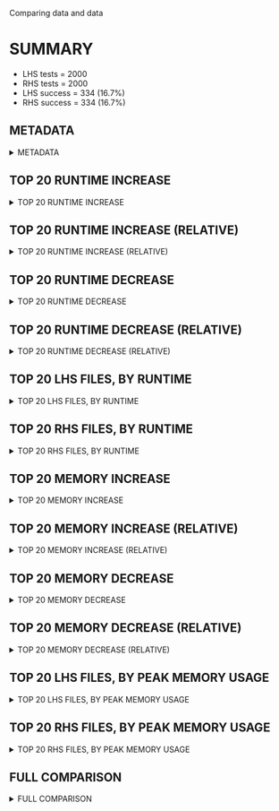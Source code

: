 Comparing data and data


# SUMMARY
- LHS tests = 2000
- RHS tests = 2000
- LHS success = 334  (16.7%)
- RHS success = 334  (16.7%)


## METADATA

<details><summary>METADATA</summary>

# LHS
<pre>
Ramon benchmark for Z3
-
Job description: 
Job tag: inc
Z3 repo: https://github.com/Z3Prover/z3
Z3 commit: 766b9df4e2514fc2cd72bccba134d3c35c1feb7f
Z3 branch: sls
Z3 options: "-T:20 -v:2 -st sls.euf_incremental=true tactic.default_tactic="(then simplify propagate-values solve-eqs simplify sls-smt)""
Z3 inputs: inputs/QF_UF_SAT
Z3 commit message: fixup handling of disequality propagation

Signed-off-by: Nikolaj Bjorner <nbjorner@microsoft.com>

</pre>
# RHS
<pre>
Ramon benchmark for Z3
-
Job description: 
Job tag: inc
Z3 repo: https://github.com/Z3Prover/z3
Z3 commit: 766b9df4e2514fc2cd72bccba134d3c35c1feb7f
Z3 branch: sls
Z3 options: "-T:20 -v:2 -st sls.euf_incremental=true tactic.default_tactic="(then simplify propagate-values solve-eqs simplify sls-smt)""
Z3 inputs: inputs/QF_UF_SAT
Z3 commit message: fixup handling of disequality propagation

Signed-off-by: Nikolaj Bjorner <nbjorner@microsoft.com>

</pre>
</details>


## TOP 20 RUNTIME INCREASE

<details><summary>TOP 20 RUNTIME INCREASE</summary>

|FILE                                                                                        |TIME_L     |TIME_R     |DIFF(s)    |DIFF(%)|
|-------------|-------------:|-------------:|--------------:|------------:|
|00001.smt2                                                                                  |   0.007s  |   0.007s  |   0.000s  | 0.0%|
|00002.smt2                                                                                  |   0.008s  |   0.008s  |   0.000s  | 0.0%|
|00003.smt2                                                                                  |   0.007s  |   0.007s  |   0.000s  | 0.0%|
|00011.smt2                                                                                  |   0.010s  |   0.010s  |   0.000s  | 0.0%|
|00019.smt2                                                                                  |   0.019s  |   0.019s  |   0.000s  | 0.0%|
|00020.smt2                                                                                  |   0.008s  |   0.008s  |   0.000s  | 0.0%|
|00060.smt2                                                                                  |   0.009s  |   0.009s  |   0.000s  | 0.0%|
|00081.smt2                                                                                  |   0.007s  |   0.007s  |   0.000s  | 0.0%|
|00085.smt2                                                                                  |   0.007s  |   0.007s  |   0.000s  | 0.0%|
|00102.smt2                                                                                  |   0.008s  |   0.008s  |   0.000s  | 0.0%|
|00104.smt2                                                                                  |   0.008s  |   0.008s  |   0.000s  | 0.0%|
|00105.smt2                                                                                  |   0.009s  |   0.009s  |   0.000s  | 0.0%|
|00152.smt2                                                                                  |   0.007s  |   0.007s  |   0.000s  | 0.0%|
|00194.smt2                                                                                  |   0.007s  |   0.007s  |   0.000s  | 0.0%|
|00235.smt2                                                                                  |   0.007s  |   0.007s  |   0.000s  | 0.0%|
|00243.smt2                                                                                  |   0.006s  |   0.006s  |   0.000s  | 0.0%|
|00247.smt2                                                                                  |   0.006s  |   0.006s  |   0.000s  | 0.0%|
|00249.smt2                                                                                  |   0.011s  |   0.011s  |   0.000s  | 0.0%|
|00251.smt2                                                                                  |   0.007s  |   0.007s  |   0.000s  | 0.0%|
|00294.smt2                                                                                  |   0.009s  |   0.009s  |   0.000s  | 0.0%|
</details>


## TOP 20 RUNTIME INCREASE (RELATIVE)

<details><summary>TOP 20 RUNTIME INCREASE (RELATIVE)</summary>

|FILE                                                                                        |TIME_L     |TIME_R     |DIFF(s)    |DIFF(%)|
|-------------|-------------:|-------------:|--------------:|------------:|
|00001.smt2                                                                                  |   0.007s  |   0.007s  |   0.000s  | 0.0%|
|00002.smt2                                                                                  |   0.008s  |   0.008s  |   0.000s  | 0.0%|
|00003.smt2                                                                                  |   0.007s  |   0.007s  |   0.000s  | 0.0%|
|00011.smt2                                                                                  |   0.010s  |   0.010s  |   0.000s  | 0.0%|
|00019.smt2                                                                                  |   0.019s  |   0.019s  |   0.000s  | 0.0%|
|00020.smt2                                                                                  |   0.008s  |   0.008s  |   0.000s  | 0.0%|
|00060.smt2                                                                                  |   0.009s  |   0.009s  |   0.000s  | 0.0%|
|00081.smt2                                                                                  |   0.007s  |   0.007s  |   0.000s  | 0.0%|
|00085.smt2                                                                                  |   0.007s  |   0.007s  |   0.000s  | 0.0%|
|00102.smt2                                                                                  |   0.008s  |   0.008s  |   0.000s  | 0.0%|
|00104.smt2                                                                                  |   0.008s  |   0.008s  |   0.000s  | 0.0%|
|00105.smt2                                                                                  |   0.009s  |   0.009s  |   0.000s  | 0.0%|
|00152.smt2                                                                                  |   0.007s  |   0.007s  |   0.000s  | 0.0%|
|00194.smt2                                                                                  |   0.007s  |   0.007s  |   0.000s  | 0.0%|
|00235.smt2                                                                                  |   0.007s  |   0.007s  |   0.000s  | 0.0%|
|00243.smt2                                                                                  |   0.006s  |   0.006s  |   0.000s  | 0.0%|
|00247.smt2                                                                                  |   0.006s  |   0.006s  |   0.000s  | 0.0%|
|00249.smt2                                                                                  |   0.011s  |   0.011s  |   0.000s  | 0.0%|
|00251.smt2                                                                                  |   0.007s  |   0.007s  |   0.000s  | 0.0%|
|00294.smt2                                                                                  |   0.009s  |   0.009s  |   0.000s  | 0.0%|
</details>


## TOP 20 RUNTIME DECREASE

<details><summary>TOP 20 RUNTIME DECREASE</summary>

|FILE                                                                                        |TIME_L     |TIME_R     |DIFF(s)    |DIFF(%)|
|-------------|-------------:|-------------:|--------------:|------------:|
|00001.smt2                                                                                  |   0.007s  |   0.007s  |   0.000s  | 0.0%|
|00002.smt2                                                                                  |   0.008s  |   0.008s  |   0.000s  | 0.0%|
|00003.smt2                                                                                  |   0.007s  |   0.007s  |   0.000s  | 0.0%|
|00011.smt2                                                                                  |   0.010s  |   0.010s  |   0.000s  | 0.0%|
|00019.smt2                                                                                  |   0.019s  |   0.019s  |   0.000s  | 0.0%|
|00020.smt2                                                                                  |   0.008s  |   0.008s  |   0.000s  | 0.0%|
|00060.smt2                                                                                  |   0.009s  |   0.009s  |   0.000s  | 0.0%|
|00081.smt2                                                                                  |   0.007s  |   0.007s  |   0.000s  | 0.0%|
|00085.smt2                                                                                  |   0.007s  |   0.007s  |   0.000s  | 0.0%|
|00102.smt2                                                                                  |   0.008s  |   0.008s  |   0.000s  | 0.0%|
|00104.smt2                                                                                  |   0.008s  |   0.008s  |   0.000s  | 0.0%|
|00105.smt2                                                                                  |   0.009s  |   0.009s  |   0.000s  | 0.0%|
|00152.smt2                                                                                  |   0.007s  |   0.007s  |   0.000s  | 0.0%|
|00194.smt2                                                                                  |   0.007s  |   0.007s  |   0.000s  | 0.0%|
|00235.smt2                                                                                  |   0.007s  |   0.007s  |   0.000s  | 0.0%|
|00243.smt2                                                                                  |   0.006s  |   0.006s  |   0.000s  | 0.0%|
|00247.smt2                                                                                  |   0.006s  |   0.006s  |   0.000s  | 0.0%|
|00249.smt2                                                                                  |   0.011s  |   0.011s  |   0.000s  | 0.0%|
|00251.smt2                                                                                  |   0.007s  |   0.007s  |   0.000s  | 0.0%|
|00294.smt2                                                                                  |   0.009s  |   0.009s  |   0.000s  | 0.0%|
</details>


## TOP 20 RUNTIME DECREASE (RELATIVE)

<details><summary>TOP 20 RUNTIME DECREASE (RELATIVE)</summary>

|FILE                                                                                        |TIME_L     |TIME_R     |DIFF(s)    |DIFF(%)|
|-------------|-------------:|-------------:|--------------:|------------:|
|00001.smt2                                                                                  |   0.007s  |   0.007s  |   0.000s  | 0.0%|
|00002.smt2                                                                                  |   0.008s  |   0.008s  |   0.000s  | 0.0%|
|00003.smt2                                                                                  |   0.007s  |   0.007s  |   0.000s  | 0.0%|
|00011.smt2                                                                                  |   0.010s  |   0.010s  |   0.000s  | 0.0%|
|00019.smt2                                                                                  |   0.019s  |   0.019s  |   0.000s  | 0.0%|
|00020.smt2                                                                                  |   0.008s  |   0.008s  |   0.000s  | 0.0%|
|00060.smt2                                                                                  |   0.009s  |   0.009s  |   0.000s  | 0.0%|
|00081.smt2                                                                                  |   0.007s  |   0.007s  |   0.000s  | 0.0%|
|00085.smt2                                                                                  |   0.007s  |   0.007s  |   0.000s  | 0.0%|
|00102.smt2                                                                                  |   0.008s  |   0.008s  |   0.000s  | 0.0%|
|00104.smt2                                                                                  |   0.008s  |   0.008s  |   0.000s  | 0.0%|
|00105.smt2                                                                                  |   0.009s  |   0.009s  |   0.000s  | 0.0%|
|00152.smt2                                                                                  |   0.007s  |   0.007s  |   0.000s  | 0.0%|
|00194.smt2                                                                                  |   0.007s  |   0.007s  |   0.000s  | 0.0%|
|00235.smt2                                                                                  |   0.007s  |   0.007s  |   0.000s  | 0.0%|
|00243.smt2                                                                                  |   0.006s  |   0.006s  |   0.000s  | 0.0%|
|00247.smt2                                                                                  |   0.006s  |   0.006s  |   0.000s  | 0.0%|
|00249.smt2                                                                                  |   0.011s  |   0.011s  |   0.000s  | 0.0%|
|00251.smt2                                                                                  |   0.007s  |   0.007s  |   0.000s  | 0.0%|
|00294.smt2                                                                                  |   0.009s  |   0.009s  |   0.000s  | 0.0%|
</details>


## TOP 20 LHS FILES, BY RUNTIME

<details><summary>TOP 20 LHS FILES, BY RUNTIME</summary>

|FILE                                                                                       |TIME     |MEM        |
|------------|----------:|---------:|
|SEQ020_size4.smt2                                                                          |   6.365s |21.768MiB|
|QF_UF_needham.4.prop4_ab_cti_max.smt2                                                      |   0.230s |25.144MiB|
|QF_UF_telephony.5.prop1_ab_cti_max.smt2                                                    |   0.203s |24.292MiB|
|QF_UF_lifts.2.prop1_ab_cti_max.smt2                                                        |   0.201s |24.96MiB|
|iso_brn_repgen_sk041.smt2                                                                  |   0.193s |21.02MiB|
|QF_UF_needham.4.prop2_ab_cti_max.smt2                                                      |   0.179s |25.264MiB|
|iso_brn_repgen_sk023.smt2                                                                  |   0.177s |21.048MiB|
|QF_UF_lifts.1.prop1_ab_cti_max.smt2                                                        |   0.175s |24.972MiB|
|QF_UF_telephony.8.prop1_ab_cti_max.smt2                                                    |   0.175s |24.34MiB|
|QF_UF_telephony.7.prop1_ab_cti_max.smt2                                                    |   0.170s |23.916MiB|
|QF_UF_telephony.6.prop1_ab_cti_max.smt2                                                    |   0.166s |23.988MiB|
|QF_UF_telephony.4.prop1_ab_cti_max.smt2                                                    |   0.152s |23.52MiB|
|QF_UF_extinction.4.prop1_ab_cti_max.smt2                                                   |   0.148s |24.024MiB|
|QF_UF_synapse.1.prop1_ab_cti_max.smt2                                                      |   0.147s |24.356MiB|
|QF_UF_lamport_nonatomic.1.prop1_ab_cti_max.smt2                                            |   0.146s |23.908MiB|
|iso_brn_repgen_sk027.smt2                                                                  |   0.145s |21.02MiB|
|QF_UF_needham.3.prop3_ab_cti_max.smt2                                                      |   0.140s |23.716MiB|
|iso_brn_repgen012.smt2                                                                     |   0.140s |21.62MiB|
|QF_UF_lamport_nonatomic.2.prop1_ab_cti_max.smt2                                            |   0.140s |23.976MiB|
|QF_UF_lamport_nonatomic.3.prop1_ab_cti_max.smt2                                            |   0.139s |23.908MiB|
</details>


## TOP 20 RHS FILES, BY RUNTIME

<details><summary>TOP 20 RHS FILES, BY RUNTIME</summary>

|FILE                                                                                       |TIME     |MEM        |
|------------|----------:|---------:|
|SEQ020_size4.smt2                                                                          |   6.365s |21.768MiB|
|QF_UF_needham.4.prop4_ab_cti_max.smt2                                                      |   0.230s |25.144MiB|
|QF_UF_telephony.5.prop1_ab_cti_max.smt2                                                    |   0.203s |24.292MiB|
|QF_UF_lifts.2.prop1_ab_cti_max.smt2                                                        |   0.201s |24.96MiB|
|iso_brn_repgen_sk041.smt2                                                                  |   0.193s |21.02MiB|
|QF_UF_needham.4.prop2_ab_cti_max.smt2                                                      |   0.179s |25.264MiB|
|iso_brn_repgen_sk023.smt2                                                                  |   0.177s |21.048MiB|
|QF_UF_lifts.1.prop1_ab_cti_max.smt2                                                        |   0.175s |24.972MiB|
|QF_UF_telephony.8.prop1_ab_cti_max.smt2                                                    |   0.175s |24.34MiB|
|QF_UF_telephony.7.prop1_ab_cti_max.smt2                                                    |   0.170s |23.916MiB|
|QF_UF_telephony.6.prop1_ab_cti_max.smt2                                                    |   0.166s |23.988MiB|
|QF_UF_telephony.4.prop1_ab_cti_max.smt2                                                    |   0.152s |23.52MiB|
|QF_UF_extinction.4.prop1_ab_cti_max.smt2                                                   |   0.148s |24.024MiB|
|QF_UF_synapse.1.prop1_ab_cti_max.smt2                                                      |   0.147s |24.356MiB|
|QF_UF_lamport_nonatomic.1.prop1_ab_cti_max.smt2                                            |   0.146s |23.908MiB|
|iso_brn_repgen_sk027.smt2                                                                  |   0.145s |21.02MiB|
|QF_UF_needham.3.prop3_ab_cti_max.smt2                                                      |   0.140s |23.716MiB|
|iso_brn_repgen012.smt2                                                                     |   0.140s |21.62MiB|
|QF_UF_lamport_nonatomic.2.prop1_ab_cti_max.smt2                                            |   0.140s |23.976MiB|
|QF_UF_lamport_nonatomic.3.prop1_ab_cti_max.smt2                                            |   0.139s |23.908MiB|
</details>


## TOP 20 MEMORY INCREASE

<details><summary>TOP 20 MEMORY INCREASE</summary>

|FILE                                                                                        |MEM_L         |MEM_R         |DIFF            |DIFF(%)|
|-------------|-------------:|-------------:|--------------:|------------:|
|00001.smt2                                                                                  |18.512MiB|18.512MiB|0B| 0.0%|
|00002.smt2                                                                                  |18.512MiB|18.512MiB|0B| 0.0%|
|00003.smt2                                                                                  |18.284MiB|18.284MiB|0B| 0.0%|
|00011.smt2                                                                                  |18.776MiB|18.776MiB|0B| 0.0%|
|00019.smt2                                                                                  |19.836MiB|19.836MiB|0B| 0.0%|
|00020.smt2                                                                                  |18.512MiB|18.512MiB|0B| 0.0%|
|00060.smt2                                                                                  |18.892MiB|18.892MiB|0B| 0.0%|
|00081.smt2                                                                                  |18.504MiB|18.504MiB|0B| 0.0%|
|00085.smt2                                                                                  |18.28MiB|18.28MiB|0B| 0.0%|
|00102.smt2                                                                                  |18.54MiB|18.54MiB|0B| 0.0%|
|00104.smt2                                                                                  |18.504MiB|18.504MiB|0B| 0.0%|
|00105.smt2                                                                                  |18.8MiB|18.8MiB|0B| 0.0%|
|00152.smt2                                                                                  |18.256MiB|18.256MiB|0B| 0.0%|
|00194.smt2                                                                                  |18.508MiB|18.508MiB|0B| 0.0%|
|00235.smt2                                                                                  |18.476MiB|18.476MiB|0B| 0.0%|
|00243.smt2                                                                                  |18.512MiB|18.512MiB|0B| 0.0%|
|00247.smt2                                                                                  |18.532MiB|18.532MiB|0B| 0.0%|
|00249.smt2                                                                                  |18.608MiB|18.608MiB|0B| 0.0%|
|00251.smt2                                                                                  |18.564MiB|18.564MiB|0B| 0.0%|
|00294.smt2                                                                                  |18.508MiB|18.508MiB|0B| 0.0%|
</details>


## TOP 20 MEMORY INCREASE (RELATIVE)

<details><summary>TOP 20 MEMORY INCREASE (RELATIVE)</summary>

|FILE                                                                                        |MEM_L         |MEM_R         |DIFF            |DIFF(%)|
|-------------|-------------:|-------------:|--------------:|------------:|
|00001.smt2                                                                                  |18.512MiB|18.512MiB|0B| 0.0%|
|00002.smt2                                                                                  |18.512MiB|18.512MiB|0B| 0.0%|
|00003.smt2                                                                                  |18.284MiB|18.284MiB|0B| 0.0%|
|00011.smt2                                                                                  |18.776MiB|18.776MiB|0B| 0.0%|
|00019.smt2                                                                                  |19.836MiB|19.836MiB|0B| 0.0%|
|00020.smt2                                                                                  |18.512MiB|18.512MiB|0B| 0.0%|
|00060.smt2                                                                                  |18.892MiB|18.892MiB|0B| 0.0%|
|00081.smt2                                                                                  |18.504MiB|18.504MiB|0B| 0.0%|
|00085.smt2                                                                                  |18.28MiB|18.28MiB|0B| 0.0%|
|00102.smt2                                                                                  |18.54MiB|18.54MiB|0B| 0.0%|
|00104.smt2                                                                                  |18.504MiB|18.504MiB|0B| 0.0%|
|00105.smt2                                                                                  |18.8MiB|18.8MiB|0B| 0.0%|
|00152.smt2                                                                                  |18.256MiB|18.256MiB|0B| 0.0%|
|00194.smt2                                                                                  |18.508MiB|18.508MiB|0B| 0.0%|
|00235.smt2                                                                                  |18.476MiB|18.476MiB|0B| 0.0%|
|00243.smt2                                                                                  |18.512MiB|18.512MiB|0B| 0.0%|
|00247.smt2                                                                                  |18.532MiB|18.532MiB|0B| 0.0%|
|00249.smt2                                                                                  |18.608MiB|18.608MiB|0B| 0.0%|
|00251.smt2                                                                                  |18.564MiB|18.564MiB|0B| 0.0%|
|00294.smt2                                                                                  |18.508MiB|18.508MiB|0B| 0.0%|
</details>


## TOP 20 MEMORY DECREASE

<details><summary>TOP 20 MEMORY DECREASE</summary>

|FILE                                                                                        |MEM_L         |MEM_R         |DIFF            |DIFF(%)|
|-------------|-------------:|-------------:|--------------:|------------:|
|00001.smt2                                                                                  |18.512MiB|18.512MiB|0B| 0.0%|
|00002.smt2                                                                                  |18.512MiB|18.512MiB|0B| 0.0%|
|00003.smt2                                                                                  |18.284MiB|18.284MiB|0B| 0.0%|
|00011.smt2                                                                                  |18.776MiB|18.776MiB|0B| 0.0%|
|00019.smt2                                                                                  |19.836MiB|19.836MiB|0B| 0.0%|
|00020.smt2                                                                                  |18.512MiB|18.512MiB|0B| 0.0%|
|00060.smt2                                                                                  |18.892MiB|18.892MiB|0B| 0.0%|
|00081.smt2                                                                                  |18.504MiB|18.504MiB|0B| 0.0%|
|00085.smt2                                                                                  |18.28MiB|18.28MiB|0B| 0.0%|
|00102.smt2                                                                                  |18.54MiB|18.54MiB|0B| 0.0%|
|00104.smt2                                                                                  |18.504MiB|18.504MiB|0B| 0.0%|
|00105.smt2                                                                                  |18.8MiB|18.8MiB|0B| 0.0%|
|00152.smt2                                                                                  |18.256MiB|18.256MiB|0B| 0.0%|
|00194.smt2                                                                                  |18.508MiB|18.508MiB|0B| 0.0%|
|00235.smt2                                                                                  |18.476MiB|18.476MiB|0B| 0.0%|
|00243.smt2                                                                                  |18.512MiB|18.512MiB|0B| 0.0%|
|00247.smt2                                                                                  |18.532MiB|18.532MiB|0B| 0.0%|
|00249.smt2                                                                                  |18.608MiB|18.608MiB|0B| 0.0%|
|00251.smt2                                                                                  |18.564MiB|18.564MiB|0B| 0.0%|
|00294.smt2                                                                                  |18.508MiB|18.508MiB|0B| 0.0%|
</details>


## TOP 20 MEMORY DECREASE (RELATIVE)

<details><summary>TOP 20 MEMORY DECREASE (RELATIVE)</summary>

|FILE                                                                                        |MEM_L         |MEM_R         |DIFF            |DIFF(%)|
|-------------|-------------:|-------------:|--------------:|------------:|
|00001.smt2                                                                                  |18.512MiB|18.512MiB|0B| 0.0%|
|00002.smt2                                                                                  |18.512MiB|18.512MiB|0B| 0.0%|
|00003.smt2                                                                                  |18.284MiB|18.284MiB|0B| 0.0%|
|00011.smt2                                                                                  |18.776MiB|18.776MiB|0B| 0.0%|
|00019.smt2                                                                                  |19.836MiB|19.836MiB|0B| 0.0%|
|00020.smt2                                                                                  |18.512MiB|18.512MiB|0B| 0.0%|
|00060.smt2                                                                                  |18.892MiB|18.892MiB|0B| 0.0%|
|00081.smt2                                                                                  |18.504MiB|18.504MiB|0B| 0.0%|
|00085.smt2                                                                                  |18.28MiB|18.28MiB|0B| 0.0%|
|00102.smt2                                                                                  |18.54MiB|18.54MiB|0B| 0.0%|
|00104.smt2                                                                                  |18.504MiB|18.504MiB|0B| 0.0%|
|00105.smt2                                                                                  |18.8MiB|18.8MiB|0B| 0.0%|
|00152.smt2                                                                                  |18.256MiB|18.256MiB|0B| 0.0%|
|00194.smt2                                                                                  |18.508MiB|18.508MiB|0B| 0.0%|
|00235.smt2                                                                                  |18.476MiB|18.476MiB|0B| 0.0%|
|00243.smt2                                                                                  |18.512MiB|18.512MiB|0B| 0.0%|
|00247.smt2                                                                                  |18.532MiB|18.532MiB|0B| 0.0%|
|00249.smt2                                                                                  |18.608MiB|18.608MiB|0B| 0.0%|
|00251.smt2                                                                                  |18.564MiB|18.564MiB|0B| 0.0%|
|00294.smt2                                                                                  |18.508MiB|18.508MiB|0B| 0.0%|
</details>


## TOP 20 LHS FILES, BY PEAK MEMORY USAGE

<details><summary>TOP 20 LHS FILES, BY PEAK MEMORY USAGE</summary>

|FILE                                                                                       |TIME     |MEM        |
|------------|----------:|---------:|
|QF_UF_needham.4.prop2_ab_cti_max.smt2                                                      |   0.179s |25.264MiB|
|QF_UF_needham.4.prop3_ab_cti_max.smt2                                                      |   0.099s |25.224MiB|
|QF_UF_needham.4.prop4_ab_cti_max.smt2                                                      |   0.230s |25.144MiB|
|QF_UF_synapse.2.prop1_ab_cti_max.smt2                                                      |   0.109s |25.064MiB|
|QF_UF_lifts.1.prop1_ab_cti_max.smt2                                                        |   0.175s |24.972MiB|
|QF_UF_lifts.2.prop1_ab_cti_max.smt2                                                        |   0.201s |24.96MiB|
|QF_UF_synapse.1.prop1_ab_cti_max.smt2                                                      |   0.147s |24.356MiB|
|QF_UF_telephony.8.prop1_ab_cti_max.smt2                                                    |   0.175s |24.34MiB|
|QF_UF_telephony.5.prop1_ab_cti_max.smt2                                                    |   0.203s |24.292MiB|
|QF_UF_leader_election.2.prop1_ab_cti_max.smt2                                              |   0.061s |24.056MiB|
|QF_UF_leader_election.1.prop1_ab_cti_max.smt2                                              |   0.129s |24.052MiB|
|QF_UF_extinction.4.prop1_ab_cti_max.smt2                                                   |   0.148s |24.024MiB|
|QF_UF_telephony.6.prop1_ab_cti_max.smt2                                                    |   0.166s |23.988MiB|
|QF_UF_lamport_nonatomic.2.prop1_ab_cti_max.smt2                                            |   0.140s |23.976MiB|
|QF_UF_telephony.7.prop1_ab_cti_max.smt2                                                    |   0.170s |23.916MiB|
|QF_UF_lamport_nonatomic.1.prop1_ab_cti_max.smt2                                            |   0.146s |23.908MiB|
|QF_UF_lamport_nonatomic.3.prop1_ab_cti_max.smt2                                            |   0.139s |23.908MiB|
|QF_UF_rether.3.prop1_ab_cti_max.smt2                                                       |   0.125s |23.812MiB|
|QF_UF_extinction.3.prop1_ab_cti_max.smt2                                                   |   0.121s |23.744MiB|
|QF_UF_needham.3.prop3_ab_cti_max.smt2                                                      |   0.140s |23.716MiB|
</details>


## TOP 20 RHS FILES, BY PEAK MEMORY USAGE

<details><summary>TOP 20 RHS FILES, BY PEAK MEMORY USAGE</summary>

|FILE                                                                                       |TIME     |MEM        |
|------------|----------:|---------:|
|QF_UF_needham.4.prop2_ab_cti_max.smt2                                                      |   0.179s |25.264MiB|
|QF_UF_needham.4.prop3_ab_cti_max.smt2                                                      |   0.099s |25.224MiB|
|QF_UF_needham.4.prop4_ab_cti_max.smt2                                                      |   0.230s |25.144MiB|
|QF_UF_synapse.2.prop1_ab_cti_max.smt2                                                      |   0.109s |25.064MiB|
|QF_UF_lifts.1.prop1_ab_cti_max.smt2                                                        |   0.175s |24.972MiB|
|QF_UF_lifts.2.prop1_ab_cti_max.smt2                                                        |   0.201s |24.96MiB|
|QF_UF_synapse.1.prop1_ab_cti_max.smt2                                                      |   0.147s |24.356MiB|
|QF_UF_telephony.8.prop1_ab_cti_max.smt2                                                    |   0.175s |24.34MiB|
|QF_UF_telephony.5.prop1_ab_cti_max.smt2                                                    |   0.203s |24.292MiB|
|QF_UF_leader_election.2.prop1_ab_cti_max.smt2                                              |   0.061s |24.056MiB|
|QF_UF_leader_election.1.prop1_ab_cti_max.smt2                                              |   0.129s |24.052MiB|
|QF_UF_extinction.4.prop1_ab_cti_max.smt2                                                   |   0.148s |24.024MiB|
|QF_UF_telephony.6.prop1_ab_cti_max.smt2                                                    |   0.166s |23.988MiB|
|QF_UF_lamport_nonatomic.2.prop1_ab_cti_max.smt2                                            |   0.140s |23.976MiB|
|QF_UF_telephony.7.prop1_ab_cti_max.smt2                                                    |   0.170s |23.916MiB|
|QF_UF_lamport_nonatomic.1.prop1_ab_cti_max.smt2                                            |   0.146s |23.908MiB|
|QF_UF_lamport_nonatomic.3.prop1_ab_cti_max.smt2                                            |   0.139s |23.908MiB|
|QF_UF_rether.3.prop1_ab_cti_max.smt2                                                       |   0.125s |23.812MiB|
|QF_UF_extinction.3.prop1_ab_cti_max.smt2                                                   |   0.121s |23.744MiB|
|QF_UF_needham.3.prop3_ab_cti_max.smt2                                                      |   0.140s |23.716MiB|
</details>


## FULL COMPARISON

<details><summary>FULL COMPARISON</summary>

|FILE                                                                                        |TIME_L     |TIME_R     |DIFF(s)    |DIFF(%)|
|-------------|-------------:|-------------:|--------------:|------------:|
|00001.smt2                                                                                  |   0.007s  |   0.007s  |   0.000s  | 0.0%|
|00002.smt2                                                                                  |   0.008s  |   0.008s  |   0.000s  | 0.0%|
|00003.smt2                                                                                  |   0.007s  |   0.007s  |   0.000s  | 0.0%|
|00011.smt2                                                                                  |   0.010s  |   0.010s  |   0.000s  | 0.0%|
|00019.smt2                                                                                  |   0.019s  |   0.019s  |   0.000s  | 0.0%|
|00020.smt2                                                                                  |   0.008s  |   0.008s  |   0.000s  | 0.0%|
|00060.smt2                                                                                  |   0.009s  |   0.009s  |   0.000s  | 0.0%|
|00081.smt2                                                                                  |   0.007s  |   0.007s  |   0.000s  | 0.0%|
|00085.smt2                                                                                  |   0.007s  |   0.007s  |   0.000s  | 0.0%|
|00102.smt2                                                                                  |   0.008s  |   0.008s  |   0.000s  | 0.0%|
|00104.smt2                                                                                  |   0.008s  |   0.008s  |   0.000s  | 0.0%|
|00105.smt2                                                                                  |   0.009s  |   0.009s  |   0.000s  | 0.0%|
|00152.smt2                                                                                  |   0.007s  |   0.007s  |   0.000s  | 0.0%|
|00194.smt2                                                                                  |   0.007s  |   0.007s  |   0.000s  | 0.0%|
|00235.smt2                                                                                  |   0.007s  |   0.007s  |   0.000s  | 0.0%|
|00243.smt2                                                                                  |   0.006s  |   0.006s  |   0.000s  | 0.0%|
|00247.smt2                                                                                  |   0.006s  |   0.006s  |   0.000s  | 0.0%|
|00249.smt2                                                                                  |   0.011s  |   0.011s  |   0.000s  | 0.0%|
|00251.smt2                                                                                  |   0.007s  |   0.007s  |   0.000s  | 0.0%|
|00294.smt2                                                                                  |   0.009s  |   0.009s  |   0.000s  | 0.0%|
|00314.smt2                                                                                  |   0.013s  |   0.013s  |   0.000s  | 0.0%|
|00324.smt2                                                                                  |   0.009s  |   0.009s  |   0.000s  | 0.0%|
|00379.smt2                                                                                  |   0.014s  |   0.014s  |   0.000s  | 0.0%|
|00402.smt2                                                                                  |   0.009s  |   0.009s  |   0.000s  | 0.0%|
|00415.smt2                                                                                  |   0.010s  |   0.010s  |   0.000s  | 0.0%|
|00428.smt2                                                                                  |   0.012s  |   0.012s  |   0.000s  | 0.0%|
|00793.smt2                                                                                  |   0.035s  |   0.035s  |   0.000s  | 0.0%|
|01052.smt2                                                                                  |   0.009s  |   0.009s  |   0.000s  | 0.0%|
|QF_UF_AR_ab_cti_max.smt2                                                                    |   0.007s  |   0.007s  |   0.000s  | 0.0%|
|QF_UF_AR_ab_fp_max.smt2                                                                     |   0.007s  |   0.007s  |   0.000s  | 0.0%|
|QF_UF_Huffman_enc_ab_reg_max.smt2                                                           |   0.008s  |   0.008s  |   0.000s  | 0.0%|
|QF_UF_adding.1.prop1_ab_cti_max.smt2                                                        |   0.011s  |   0.011s  |   0.000s  | 0.0%|
|QF_UF_adding.1.prop1_ab_reg_max.smt2                                                        |   0.009s  |   0.009s  |   0.000s  | 0.0%|
|QF_UF_adding.2.prop1_ab_cti_max.smt2                                                        |   0.010s  |   0.010s  |   0.000s  | 0.0%|
|QF_UF_adding.2.prop1_ab_reg_max.smt2                                                        |   0.010s  |   0.010s  |   0.000s  | 0.0%|
|QF_UF_adding.3.prop1_ab_reg_max.smt2                                                        |   0.010s  |   0.010s  |   0.000s  | 0.0%|
|QF_UF_adding.4.prop1_ab_reg_max.smt2                                                        |   0.010s  |   0.010s  |   0.000s  | 0.0%|
|QF_UF_adding.5.prop1_ab_cti_max.smt2                                                        |   0.012s  |   0.012s  |   0.000s  | 0.0%|
|QF_UF_adding.5.prop1_ab_reg_max.smt2                                                        |   0.011s  |   0.011s  |   0.000s  | 0.0%|
|QF_UF_adding.6.prop1_ab_cti_max.smt2                                                        |   0.009s  |   0.009s  |   0.000s  | 0.0%|
|QF_UF_adding.6.prop1_ab_reg_max.smt2                                                        |   0.011s  |   0.011s  |   0.000s  | 0.0%|
|QF_UF_anderson.1.prop1_ab_reg_max.smt2                                                      |   0.008s  |   0.008s  |   0.000s  | 0.0%|
|QF_UF_anderson.2.prop1_ab_cti_max.smt2                                                      |   0.020s  |   0.020s  |   0.000s  | 0.0%|
|QF_UF_anderson.2.prop1_ab_reg_max.smt2                                                      |   0.007s  |   0.007s  |   0.000s  | 0.0%|
|QF_UF_anderson.3.prop1_ab_cti_max.smt2                                                      |   0.021s  |   0.021s  |   0.000s  | 0.0%|
|QF_UF_anderson.3.prop1_ab_reg_max.smt2                                                      |   0.008s  |   0.008s  |   0.000s  | 0.0%|
|QF_UF_anderson.5.prop1_ab_reg_max.smt2                                                      |   0.009s  |   0.009s  |   0.000s  | 0.0%|
|QF_UF_anderson.6.prop1_ab_cti_max.smt2                                                      |   0.040s  |   0.040s  |   0.000s  | 0.0%|
|QF_UF_anderson.6.prop1_ab_reg_max.smt2                                                      |   0.007s  |   0.007s  |   0.000s  | 0.0%|
|QF_UF_anderson.7.prop1_ab_cti_max.smt2                                                      |   0.039s  |   0.039s  |   0.000s  | 0.0%|
|QF_UF_anderson.7.prop1_ab_reg_max.smt2                                                      |   0.008s  |   0.008s  |   0.000s  | 0.0%|
|QF_UF_at.1.prop1_ab_cti_max.smt2                                                            |   0.043s  |   0.043s  |   0.000s  | 0.0%|
|QF_UF_at.1.prop1_ab_reg_max.smt2                                                            |   0.009s  |   0.009s  |   0.000s  | 0.0%|
|QF_UF_at.2.prop1_ab_reg_max.smt2                                                            |   0.008s  |   0.008s  |   0.000s  | 0.0%|
|QF_UF_at.3.prop1_ab_reg_max.smt2                                                            |   0.009s  |   0.009s  |   0.000s  | 0.0%|
|QF_UF_at.4.prop1_ab_reg_max.smt2                                                            |   0.008s  |   0.008s  |   0.000s  | 0.0%|
|QF_UF_at.6.prop1_ab_reg_max.smt2                                                            |   0.007s  |   0.007s  |   0.000s  | 0.0%|
|QF_UF_at.7.prop1_ab_reg_max.smt2                                                            |   0.008s  |   0.008s  |   0.000s  | 0.0%|
|QF_UF_bakery.2.prop1_ab_reg_max.smt2                                                        |   0.010s  |   0.010s  |   0.000s  | 0.0%|
|QF_UF_bakery.3.prop1_ab_reg_max.smt2                                                        |   0.007s  |   0.007s  |   0.000s  | 0.0%|
|QF_UF_bakery.4.prop1_ab_cti_max.smt2                                                        |   0.023s  |   0.023s  |   0.000s  | 0.0%|
|QF_UF_bakery.6.prop1_ab_cti_max.smt2                                                        |   0.032s  |   0.032s  |   0.000s  | 0.0%|
|QF_UF_bakery.6.prop1_ab_reg_max.smt2                                                        |   0.008s  |   0.008s  |   0.000s  | 0.0%|
|QF_UF_bakery.7.prop1_ab_reg_max.smt2                                                        |   0.007s  |   0.007s  |   0.000s  | 0.0%|
|QF_UF_bakery.8.prop1_ab_reg_max.smt2                                                        |   0.008s  |   0.008s  |   0.000s  | 0.0%|
|QF_UF_bit-vector_ab_br_max.smt2                                                             |   0.008s  |   0.008s  |   0.000s  | 0.0%|
|QF_UF_bit-vector_ab_cti_max.smt2                                                            |   0.009s  |   0.009s  |   0.000s  | 0.0%|
|QF_UF_blocks.2.prop1_ab_cti_max.smt2                                                        |   0.022s  |   0.022s  |   0.000s  | 0.0%|
|QF_UF_blocks.4.prop1_ab_cti_max.smt2                                                        |   0.027s  |   0.027s  |   0.000s  | 0.0%|
|QF_UF_bridge.2.prop1_ab_cti_max.smt2                                                        |   0.046s  |   0.046s  |   0.000s  | 0.0%|
|QF_UF_bridge.3.prop1_ab_cti_max.smt2                                                        |   0.070s  |   0.070s  |   0.000s  | 0.0%|
|QF_UF_brp.1.prop1_ab_cti_max.smt2                                                           |   0.030s  |   0.030s  |   0.000s  | 0.0%|
|QF_UF_brp.2.prop1_ab_cti_max.smt2                                                           |   0.030s  |   0.030s  |   0.000s  | 0.0%|
|QF_UF_brp.4.prop1_ab_cti_max.smt2                                                           |   0.039s  |   0.039s  |   0.000s  | 0.0%|
|QF_UF_brp.5.prop1_ab_cti_max.smt2                                                           |   0.042s  |   0.042s  |   0.000s  | 0.0%|
|QF_UF_brp2.1.prop1_ab_cti_max.smt2                                                          |   0.032s  |   0.032s  |   0.000s  | 0.0%|
|QF_UF_brp2.1.prop2_ab_cti_max.smt2                                                          |   0.031s  |   0.031s  |   0.000s  | 0.0%|
|QF_UF_brp2.1.prop3_ab_cti_max.smt2                                                          |   0.035s  |   0.035s  |   0.000s  | 0.0%|
|QF_UF_brp2.2.prop1_ab_cti_max.smt2                                                          |   0.032s  |   0.032s  |   0.000s  | 0.0%|
|QF_UF_brp2.2.prop2_ab_cti_max.smt2                                                          |   0.035s  |   0.035s  |   0.000s  | 0.0%|
|QF_UF_brp2.2.prop3_ab_cti_max.smt2                                                          |   0.033s  |   0.033s  |   0.000s  | 0.0%|
|QF_UF_brp2.3.prop1_ab_cti_max.smt2                                                          |   0.032s  |   0.032s  |   0.000s  | 0.0%|
|QF_UF_brp2.3.prop2_ab_cti_max.smt2                                                          |   0.030s  |   0.030s  |   0.000s  | 0.0%|
|QF_UF_brp2.4.prop3_ab_cti_max.smt2                                                          |   0.033s  |   0.033s  |   0.000s  | 0.0%|
|QF_UF_brp2.5.prop1_ab_cti_max.smt2                                                          |   0.032s  |   0.032s  |   0.000s  | 0.0%|
|QF_UF_brp2.5.prop2_ab_cti_max.smt2                                                          |   0.031s  |   0.031s  |   0.000s  | 0.0%|
|QF_UF_brp2.5.prop3_ab_cti_max.smt2                                                          |   0.034s  |   0.034s  |   0.000s  | 0.0%|
|QF_UF_brp2.6.prop1_ab_cti_max.smt2                                                          |   0.028s  |   0.028s  |   0.000s  | 0.0%|
|QF_UF_brp2.6.prop2_ab_cti_max.smt2                                                          |   0.038s  |   0.038s  |   0.000s  | 0.0%|
|QF_UF_brp2.6.prop3_ab_cti_max.smt2                                                          |   0.033s  |   0.033s  |   0.000s  | 0.0%|
|QF_UF_bug-1_ab_reg_max.smt2                                                                 |   0.014s  |   0.014s  |   0.000s  | 0.0%|
|QF_UF_cambridge.1.prop1_ab_cti_max.smt2                                                     |   0.048s  |   0.048s  |   0.000s  | 0.0%|
|QF_UF_cambridge.2.prop1_ab_cti_max.smt2                                                     |   0.035s  |   0.035s  |   0.000s  | 0.0%|
|QF_UF_cambridge.2.prop2_ab_cti_max.smt2                                                     |   0.046s  |   0.046s  |   0.000s  | 0.0%|
|QF_UF_cambridge.3.prop1_ab_cti_max.smt2                                                     |   0.043s  |   0.043s  |   0.000s  | 0.0%|
|QF_UF_cambridge.3.prop2_ab_cti_max.smt2                                                     |   0.051s  |   0.051s  |   0.000s  | 0.0%|
|QF_UF_cambridge.4.prop1_ab_cti_max.smt2                                                     |   0.046s  |   0.046s  |   0.000s  | 0.0%|
|QF_UF_cambridge.4.prop2_ab_cti_max.smt2                                                     |   0.046s  |   0.046s  |   0.000s  | 0.0%|
|QF_UF_cambridge.5.prop1_ab_cti_max.smt2                                                     |   0.052s  |   0.052s  |   0.000s  | 0.0%|
|QF_UF_cambridge.6.prop1_ab_cti_max.smt2                                                     |   0.061s  |   0.061s  |   0.000s  | 0.0%|
|QF_UF_cambridge.6.prop2_ab_cti_max.smt2                                                     |   0.057s  |   0.057s  |   0.000s  | 0.0%|
|QF_UF_cambridge.7.prop1_ab_cti_max.smt2                                                     |   0.069s  |   0.069s  |   0.000s  | 0.0%|
|QF_UF_cambridge.7.prop2_ab_cti_max.smt2                                                     |   0.061s  |   0.061s  |   0.000s  | 0.0%|
|QF_UF_cav14_example_v_ab_cti_max.smt2                                                       |   0.006s  |   0.006s  |   0.000s  | 0.0%|
|QF_UF_collision.2.prop1_ab_cti_max.smt2                                                     |   0.029s  |   0.029s  |   0.000s  | 0.0%|
|QF_UF_collision.3.prop1_ab_cti_max.smt2                                                     |   0.034s  |   0.034s  |   0.000s  | 0.0%|
|QF_UF_collision.4.prop1_ab_cti_max.smt2                                                     |   0.045s  |   0.045s  |   0.000s  | 0.0%|
|QF_UF_collision.6.prop1_ab_cti_max.smt2                                                     |   0.059s  |   0.059s  |   0.000s  | 0.0%|
|QF_UF_counter_ab_cti_max.smt2                                                               |   0.006s  |   0.006s  |   0.000s  | 0.0%|
|QF_UF_counter_ab_reg_max.smt2                                                               |   0.008s  |   0.008s  |   0.000s  | 0.0%|
|QF_UF_counter_v_ab_cti_max.smt2                                                             |   0.009s  |   0.009s  |   0.000s  | 0.0%|
|QF_UF_counter_v_ab_fp_max.smt2                                                              |   0.008s  |   0.008s  |   0.000s  | 0.0%|
|QF_UF_cyclic_scheduler.2.prop1_ab_cti_max.smt2                                              |   0.026s  |   0.026s  |   0.000s  | 0.0%|
|QF_UF_cyclic_scheduler.3.prop1_ab_cti_max.smt2                                              |   0.082s  |   0.082s  |   0.000s  | 0.0%|
|QF_UF_cyclic_scheduler.4.prop1_ab_cti_max.smt2                                              |   0.050s  |   0.050s  |   0.000s  | 0.0%|
|QF_UF_diagonal_ab_cti_max.smt2                                                              |   0.008s  |   0.008s  |   0.000s  | 0.0%|
|QF_UF_diagonal_ab_reg_max.smt2                                                              |   0.006s  |   0.006s  |   0.000s  | 0.0%|
|QF_UF_diagonal_v_ab_cti_max.smt2                                                            |   0.007s  |   0.007s  |   0.000s  | 0.0%|
|QF_UF_diagonal_v_ab_reg_max.smt2                                                            |   0.007s  |   0.007s  |   0.000s  | 0.0%|
|QF_UF_driving_phils.1.prop1_ab_reg_max.smt2                                                 |   0.009s  |   0.009s  |   0.000s  | 0.0%|
|QF_UF_driving_phils.2.prop1_ab_reg_max.smt2                                                 |   0.008s  |   0.008s  |   0.000s  | 0.0%|
|QF_UF_driving_phils.3.prop1_ab_reg_max.smt2                                                 |   0.009s  |   0.009s  |   0.000s  | 0.0%|
|QF_UF_driving_phils.5.prop1_ab_reg_max.smt2                                                 |   0.007s  |   0.007s  |   0.000s  | 0.0%|
|QF_UF_dyn_partition_ab_reg_max.smt2                                                         |   0.006s  |   0.006s  |   0.000s  | 0.0%|
|QF_UF_elevator.2.prop1_ab_cti_max.smt2                                                      |   0.025s  |   0.025s  |   0.000s  | 0.0%|
|QF_UF_elevator.3.prop1_ab_cti_max.smt2                                                      |   0.043s  |   0.043s  |   0.000s  | 0.0%|
|QF_UF_elevator.4.prop1_ab_cti_max.smt2                                                      |   0.035s  |   0.035s  |   0.000s  | 0.0%|
|QF_UF_elevator.5.prop1_ab_cti_max.smt2                                                      |   0.064s  |   0.064s  |   0.000s  | 0.0%|
|QF_UF_elevator_planning.2.prop1_ab_cti_max.smt2                                             |   0.019s  |   0.019s  |   0.000s  | 0.0%|
|QF_UF_elevator_planning.3.prop1_ab_reg_max.smt2                                             |   0.014s  |   0.014s  |   0.000s  | 0.0%|
|QF_UF_eq_sdp_v1_ab_cti_max.smt2                                                             |   0.007s  |   0.007s  |   0.000s  | 0.0%|
|QF_UF_eq_sdp_v2_ab_cti_max.smt2                                                             |   0.007s  |   0.007s  |   0.000s  | 0.0%|
|QF_UF_eq_sdp_v2_ab_reg_max.smt2                                                             |   0.007s  |   0.007s  |   0.000s  | 0.0%|
|QF_UF_eq_sdp_v3_ab_cti_max.smt2                                                             |   0.007s  |   0.007s  |   0.000s  | 0.0%|
|QF_UF_eq_sdp_v4_ab_cti_max.smt2                                                             |   0.007s  |   0.007s  |   0.000s  | 0.0%|
|QF_UF_eq_sdp_v6_ab_cti_max.smt2                                                             |   0.007s  |   0.007s  |   0.000s  | 0.0%|
|QF_UF_exit.1.prop1_ab_cti_max.smt2                                                          |   0.029s  |   0.029s  |   0.000s  | 0.0%|
|QF_UF_exit.3.prop1_ab_cti_max.smt2                                                          |   0.072s  |   0.072s  |   0.000s  | 0.0%|
|QF_UF_extinction.1.prop1_ab_reg_max.smt2                                                    |   0.007s  |   0.007s  |   0.000s  | 0.0%|
|QF_UF_extinction.3.prop1_ab_cti_max.smt2                                                    |   0.121s  |   0.121s  |   0.000s  | 0.0%|
|QF_UF_extinction.3.prop1_ab_reg_max.smt2                                                    |   0.009s  |   0.009s  |   0.000s  | 0.0%|
|QF_UF_extinction.4.prop1_ab_cti_max.smt2                                                    |   0.148s  |   0.148s  |   0.000s  | 0.0%|
|QF_UF_extinction.4.prop1_ab_reg_max.smt2                                                    |   0.009s  |   0.009s  |   0.000s  | 0.0%|
|QF_UF_fischer.1.prop1_ab_cti_max.smt2                                                       |   0.020s  |   0.020s  |   0.000s  | 0.0%|
|QF_UF_fischer.4.prop1_ab_reg_max.smt2                                                       |   0.007s  |   0.007s  |   0.000s  | 0.0%|
|QF_UF_fischer.5.prop1_ab_reg_max.smt2                                                       |   0.007s  |   0.007s  |   0.000s  | 0.0%|
|QF_UF_fischer.6.prop1_ab_reg_max.smt2                                                       |   0.008s  |   0.008s  |   0.000s  | 0.0%|
|QF_UF_fischer.7.prop1_ab_reg_max.smt2                                                       |   0.006s  |   0.006s  |   0.000s  | 0.0%|
|QF_UF_gear.1.prop1_ab_reg_max.smt2                                                          |   0.008s  |   0.008s  |   0.000s  | 0.0%|
|QF_UF_gear.1.prop2_ab_cti_max.smt2                                                          |   0.061s  |   0.061s  |   0.000s  | 0.0%|
|QF_UF_gear.1.prop3_ab_cti_max.smt2                                                          |   0.060s  |   0.060s  |   0.000s  | 0.0%|
|QF_UF_gear.1.prop4_ab_cti_max.smt2                                                          |   0.056s  |   0.056s  |   0.000s  | 0.0%|
|QF_UF_gear.2.prop1_ab_reg_max.smt2                                                          |   0.007s  |   0.007s  |   0.000s  | 0.0%|
|QF_UF_gear.2.prop2_ab_cti_max.smt2                                                          |   0.062s  |   0.062s  |   0.000s  | 0.0%|
|QF_UF_gear.2.prop3_ab_cti_max.smt2                                                          |   0.053s  |   0.053s  |   0.000s  | 0.0%|
|QF_UF_h_FIFO_ab_reg_max.smt2                                                                |   0.010s  |   0.010s  |   0.000s  | 0.0%|
|QF_UF_h_TreeArb_ab_cti_max.smt2                                                             |   0.013s  |   0.013s  |   0.000s  | 0.0%|
|QF_UF_h_Vending_ab_cti_max.smt2                                                             |   0.041s  |   0.041s  |   0.000s  | 0.0%|
|QF_UF_h_b02_ab_br_max.smt2                                                                  |   0.007s  |   0.007s  |   0.000s  | 0.0%|
|QF_UF_h_b07_ab_reg_max.smt2                                                                 |   0.007s  |   0.007s  |   0.000s  | 0.0%|
|QF_UF_hanoi.2.prop1_ab_reg_max.smt2                                                         |   0.017s  |   0.017s  |   0.000s  | 0.0%|
|QF_UF_hanoi.3.prop1_ab_reg_max.smt2                                                         |   0.020s  |   0.020s  |   0.000s  | 0.0%|
|QF_UF_hanoi.4.prop1_ab_reg_max.smt2                                                         |   0.021s  |   0.021s  |   0.000s  | 0.0%|
|QF_UF_iprotocol.2.prop1_ab_cti_max.smt2                                                     |   0.035s  |   0.035s  |   0.000s  | 0.0%|
|QF_UF_itc99_b13_ab_reg_max.smt2                                                             |   0.009s  |   0.009s  |   0.000s  | 0.0%|
|QF_UF_krebs.1.prop1_ab_cti_max.smt2                                                         |   0.015s  |   0.015s  |   0.000s  | 0.0%|
|QF_UF_krebs.2.prop1_ab_cti_max.smt2                                                         |   0.020s  |   0.020s  |   0.000s  | 0.0%|
|QF_UF_krebs.2.prop1_ab_reg_max.smt2                                                         |   0.017s  |   0.017s  |   0.000s  | 0.0%|
|QF_UF_krebs.3.prop1_ab_cti_max.smt2                                                         |   0.019s  |   0.019s  |   0.000s  | 0.0%|
|QF_UF_krebs.3.prop1_ab_reg_max.smt2                                                         |   0.014s  |   0.014s  |   0.000s  | 0.0%|
|QF_UF_krebs.4.prop1_ab_cti_max.smt2                                                         |   0.023s  |   0.023s  |   0.000s  | 0.0%|
|QF_UF_krebs.4.prop1_ab_reg_max.smt2                                                         |   0.020s  |   0.020s  |   0.000s  | 0.0%|
|QF_UF_lamport.1.prop1_ab_reg_max.smt2                                                       |   0.013s  |   0.013s  |   0.000s  | 0.0%|
|QF_UF_lamport.2.prop1_ab_cti_max.smt2                                                       |   0.040s  |   0.040s  |   0.000s  | 0.0%|
|QF_UF_lamport.2.prop1_ab_reg_max.smt2                                                       |   0.007s  |   0.007s  |   0.000s  | 0.0%|
|QF_UF_lamport.5.prop1_ab_cti_max.smt2                                                       |   0.056s  |   0.056s  |   0.000s  | 0.0%|
|QF_UF_lamport.6.prop1_ab_reg_max.smt2                                                       |   0.007s  |   0.007s  |   0.000s  | 0.0%|
|QF_UF_lamport.7.prop1_ab_cti_max.smt2                                                       |   0.089s  |   0.089s  |   0.000s  | 0.0%|
|QF_UF_lamport.8.prop1_ab_cti_max.smt2                                                       |   0.071s  |   0.071s  |   0.000s  | 0.0%|
|QF_UF_lamport_nonatomic.1.prop1_ab_cti_max.smt2                                             |   0.146s  |   0.146s  |   0.000s  | 0.0%|
|QF_UF_lamport_nonatomic.1.prop1_ab_reg_max.smt2                                             |   0.010s  |   0.010s  |   0.000s  | 0.0%|
|QF_UF_lamport_nonatomic.2.prop1_ab_cti_max.smt2                                             |   0.140s  |   0.140s  |   0.000s  | 0.0%|
|QF_UF_lamport_nonatomic.2.prop1_ab_reg_max.smt2                                             |   0.007s  |   0.007s  |   0.000s  | 0.0%|
|QF_UF_lamport_nonatomic.3.prop1_ab_cti_max.smt2                                             |   0.139s  |   0.139s  |   0.000s  | 0.0%|
|QF_UF_lamport_nonatomic.4.prop1_ab_reg_max.smt2                                             |   0.007s  |   0.007s  |   0.000s  | 0.0%|
|QF_UF_lann.1.prop1_ab_cti_max.smt2                                                          |   0.022s  |   0.022s  |   0.000s  | 0.0%|
|QF_UF_lann.1.prop1_ab_reg_max.smt2                                                          |   0.018s  |   0.018s  |   0.000s  | 0.0%|
|QF_UF_lann.2.prop1_ab_cti_max.smt2                                                          |   0.030s  |   0.030s  |   0.000s  | 0.0%|
|QF_UF_lann.2.prop1_ab_reg_max.smt2                                                          |   0.022s  |   0.022s  |   0.000s  | 0.0%|
|QF_UF_lann.3.prop1_ab_cti_max.smt2                                                          |   0.021s  |   0.021s  |   0.000s  | 0.0%|
|QF_UF_lann.5.prop1_ab_reg_max.smt2                                                          |   0.034s  |   0.034s  |   0.000s  | 0.0%|
|QF_UF_lann.6.prop1_ab_reg_max.smt2                                                          |   0.022s  |   0.022s  |   0.000s  | 0.0%|
|QF_UF_lann.7.prop1_ab_reg_max.smt2                                                          |   0.029s  |   0.029s  |   0.000s  | 0.0%|
|QF_UF_leader_election.1.prop1_ab_cti_max.smt2                                               |   0.129s  |   0.129s  |   0.000s  | 0.0%|
|QF_UF_leader_election.2.prop1_ab_reg_max.smt2                                               |   0.009s  |   0.009s  |   0.000s  | 0.0%|
|QF_UF_leader_election.5.prop1_ab_reg_max.smt2                                               |   0.011s  |   0.011s  |   0.000s  | 0.0%|
|QF_UF_leader_election.6.prop1_ab_reg_max.smt2                                               |   0.011s  |   0.011s  |   0.000s  | 0.0%|
|QF_UF_leader_filters.1.prop1_ab_cti_max.smt2                                                |   0.035s  |   0.035s  |   0.000s  | 0.0%|
|QF_UF_leader_filters.1.prop1_ab_reg_max.smt2                                                |   0.009s  |   0.009s  |   0.000s  | 0.0%|
|QF_UF_leader_filters.2.prop1_ab_reg_max.smt2                                                |   0.007s  |   0.007s  |   0.000s  | 0.0%|
|QF_UF_leader_filters.3.prop1_ab_reg_max.smt2                                                |   0.008s  |   0.008s  |   0.000s  | 0.0%|
|QF_UF_leader_filters.4.prop1_ab_reg_max.smt2                                                |   0.009s  |   0.009s  |   0.000s  | 0.0%|
|QF_UF_leader_filters.5.prop1_ab_reg_max.smt2                                                |   0.008s  |   0.008s  |   0.000s  | 0.0%|
|QF_UF_lifts.1.prop1_ab_cti_max.smt2                                                         |   0.175s  |   0.175s  |   0.000s  | 0.0%|
|QF_UF_lifts.2.prop1_ab_cti_max.smt2                                                         |   0.201s  |   0.201s  |   0.000s  | 0.0%|
|QF_UF_loyd.3.prop1_ab_cti_max.smt2                                                          |   0.017s  |   0.017s  |   0.000s  | 0.0%|
|QF_UF_lup.1.prop1_ab_cti_max.smt2                                                           |   0.032s  |   0.032s  |   0.000s  | 0.0%|
|QF_UF_lup.2.prop1_ab_cti_max.smt2                                                           |   0.089s  |   0.089s  |   0.000s  | 0.0%|
|QF_UF_lup.3.prop1_ab_cti_max.smt2                                                           |   0.082s  |   0.082s  |   0.000s  | 0.0%|
|QF_UF_lup.4.prop1_ab_cti_max.smt2                                                           |   0.117s  |   0.117s  |   0.000s  | 0.0%|
|QF_UF_mcs.1.prop1_ab_cti_max.smt2                                                           |   0.036s  |   0.036s  |   0.000s  | 0.0%|
|QF_UF_mcs.3.prop1_ab_cti_max.smt2                                                           |   0.043s  |   0.043s  |   0.000s  | 0.0%|
|QF_UF_mcs.3.prop1_ab_reg_max.smt2                                                           |   0.008s  |   0.008s  |   0.000s  | 0.0%|
|QF_UF_mcs.4.prop1_ab_reg_max.smt2                                                           |   0.007s  |   0.007s  |   0.000s  | 0.0%|
|QF_UF_mcs.5.prop1_ab_reg_max.smt2                                                           |   0.011s  |   0.011s  |   0.000s  | 0.0%|
|QF_UF_mcs.6.prop1_ab_reg_max.smt2                                                           |   0.008s  |   0.008s  |   0.000s  | 0.0%|
|QF_UF_miim_ab_reg_max.smt2                                                                  |   0.011s  |   0.011s  |   0.000s  | 0.0%|
|QF_UF_mpeg_ab_reg_max.smt2                                                                  |   0.008s  |   0.008s  |   0.000s  | 0.0%|
|QF_UF_msmie.1.prop1_ab_cti_max.smt2                                                         |   0.065s  |   0.065s  |   0.000s  | 0.0%|
|QF_UF_needham.1.prop1_ab_cti_max.smt2                                                       |   0.045s  |   0.045s  |   0.000s  | 0.0%|
|QF_UF_needham.1.prop2_ab_cti_max.smt2                                                       |   0.049s  |   0.049s  |   0.000s  | 0.0%|
|QF_UF_needham.1.prop3_ab_cti_max.smt2                                                       |   0.044s  |   0.044s  |   0.000s  | 0.0%|
|QF_UF_needham.2.prop1_ab_cti_max.smt2                                                       |   0.107s  |   0.107s  |   0.000s  | 0.0%|
|QF_UF_needham.2.prop3_ab_cti_max.smt2                                                       |   0.088s  |   0.088s  |   0.000s  | 0.0%|
|QF_UF_needham.3.prop1_ab_cti_max.smt2                                                       |   0.102s  |   0.102s  |   0.000s  | 0.0%|
|QF_UF_needham.3.prop2_ab_cti_max.smt2                                                       |   0.119s  |   0.119s  |   0.000s  | 0.0%|
|QF_UF_needham.3.prop3_ab_cti_max.smt2                                                       |   0.140s  |   0.140s  |   0.000s  | 0.0%|
|QF_UF_needham.3.prop4_ab_cti_max.smt2                                                       |   0.104s  |   0.104s  |   0.000s  | 0.0%|
|QF_UF_needham.4.prop2_ab_cti_max.smt2                                                       |   0.179s  |   0.179s  |   0.000s  | 0.0%|
|QF_UF_needham.4.prop3_ab_cti_max.smt2                                                       |   0.099s  |   0.099s  |   0.000s  | 0.0%|
|QF_UF_needham.4.prop4_ab_cti_max.smt2                                                       |   0.230s  |   0.230s  |   0.000s  | 0.0%|
|QF_UF_paper_v3_ab_cti_max.smt2                                                              |   0.006s  |   0.006s  |   0.000s  | 0.0%|
|QF_UF_peg_solitaire.1.prop1_ab_reg_max.smt2                                                 |   0.026s  |   0.026s  |   0.000s  | 0.0%|
|QF_UF_peg_solitaire.4.prop1_ab_reg_max.smt2                                                 |   0.036s  |   0.036s  |   0.000s  | 0.0%|
|QF_UF_peg_solitaire.5.prop1_ab_reg_max.smt2                                                 |   0.082s  |   0.082s  |   0.000s  | 0.0%|
|QF_UF_peg_solitaire.6.prop1_ab_cti_max.smt2                                                 |   0.068s  |   0.068s  |   0.000s  | 0.0%|
|QF_UF_peg_solitaire.6.prop1_ab_reg_max.smt2                                                 |   0.050s  |   0.050s  |   0.000s  | 0.0%|
|QF_UF_peterson.1.prop1_ab_cti_max.smt2                                                      |   0.025s  |   0.025s  |   0.000s  | 0.0%|
|QF_UF_peterson.2.prop1_ab_reg_max.smt2                                                      |   0.009s  |   0.009s  |   0.000s  | 0.0%|
|QF_UF_peterson.3.prop1_ab_cti_max.smt2                                                      |   0.020s  |   0.020s  |   0.000s  | 0.0%|
|QF_UF_peterson.3.prop1_ab_reg_max.smt2                                                      |   0.008s  |   0.008s  |   0.000s  | 0.0%|
|QF_UF_peterson.4.prop1_ab_cti_max.smt2                                                      |   0.029s  |   0.029s  |   0.000s  | 0.0%|
|QF_UF_peterson.4.prop1_ab_reg_max.smt2                                                      |   0.009s  |   0.009s  |   0.000s  | 0.0%|
|QF_UF_peterson.5.prop1_ab_reg_max.smt2                                                      |   0.010s  |   0.010s  |   0.000s  | 0.0%|
|QF_UF_peterson.6.prop1_ab_cti_max.smt2                                                      |   0.026s  |   0.026s  |   0.000s  | 0.0%|
|QF_UF_peterson.6.prop1_ab_reg_max.smt2                                                      |   0.009s  |   0.009s  |   0.000s  | 0.0%|
|QF_UF_peterson.7.prop1_ab_reg_max.smt2                                                      |   0.010s  |   0.010s  |   0.000s  | 0.0%|
|QF_UF_pgm_protocol.1.prop5_ab_reg_max.smt2                                                  |   0.009s  |   0.009s  |   0.000s  | 0.0%|
|QF_UF_pgm_protocol.3.prop5_ab_reg_max.smt2                                                  |   0.008s  |   0.008s  |   0.000s  | 0.0%|
|QF_UF_pgm_protocol.5.prop5_ab_reg_max.smt2                                                  |   0.010s  |   0.010s  |   0.000s  | 0.0%|
|QF_UF_pgm_protocol.8.prop5_ab_reg_max.smt2                                                  |   0.008s  |   0.008s  |   0.000s  | 0.0%|
|QF_UF_pipeline_ab_reg_max.smt2                                                              |   0.009s  |   0.009s  |   0.000s  | 0.0%|
|QF_UF_pj_icu_ab_fp_max.smt2                                                                 |   0.011s  |   0.011s  |   0.000s  | 0.0%|
|QF_UF_plc.2.prop2_ab_reg_max.smt2                                                           |   0.010s  |   0.010s  |   0.000s  | 0.0%|
|QF_UF_plc.3.prop2_ab_reg_max.smt2                                                           |   0.010s  |   0.010s  |   0.000s  | 0.0%|
|QF_UF_plc.4.prop2_ab_reg_max.smt2                                                           |   0.009s  |   0.009s  |   0.000s  | 0.0%|
|QF_UF_production_cell.2.prop1_ab_cti_max.smt2                                               |   0.024s  |   0.024s  |   0.000s  | 0.0%|
|QF_UF_production_cell.3.prop1_ab_reg_max.smt2                                               |   0.007s  |   0.007s  |   0.000s  | 0.0%|
|QF_UF_production_cell.6.prop1_ab_reg_max.smt2                                               |   0.011s  |   0.011s  |   0.000s  | 0.0%|
|QF_UF_protocols.1.prop1_ab_cti_max.smt2                                                     |   0.015s  |   0.015s  |   0.000s  | 0.0%|
|QF_UF_protocols.2.prop1_ab_cti_max.smt2                                                     |   0.019s  |   0.019s  |   0.000s  | 0.0%|
|QF_UF_protocols.3.prop1_ab_cti_max.smt2                                                     |   0.020s  |   0.020s  |   0.000s  | 0.0%|
|QF_UF_protocols.4.prop1_ab_cti_max.smt2                                                     |   0.019s  |   0.019s  |   0.000s  | 0.0%|
|QF_UF_reader_writer.1.prop1_ab_cti_max.smt2                                                 |   0.048s  |   0.048s  |   0.000s  | 0.0%|
|QF_UF_reader_writer.2.prop1_ab_cti_max.smt2                                                 |   0.060s  |   0.060s  |   0.000s  | 0.0%|
|QF_UF_resistance.2.prop1_ab_cti_max.smt2                                                    |   0.025s  |   0.025s  |   0.000s  | 0.0%|
|QF_UF_resistance.2.prop3_ab_reg_max.smt2                                                    |   0.021s  |   0.021s  |   0.000s  | 0.0%|
|QF_UF_rether.1.prop1_ab_cti_max.smt2                                                        |   0.050s  |   0.050s  |   0.000s  | 0.0%|
|QF_UF_rether.2.prop1_ab_cti_max.smt2                                                        |   0.062s  |   0.062s  |   0.000s  | 0.0%|
|QF_UF_rether.3.prop1_ab_cti_max.smt2                                                        |   0.125s  |   0.125s  |   0.000s  | 0.0%|
|QF_UF_schedule_world.1.prop1_ab_cti_max.smt2                                                |   0.015s  |   0.015s  |   0.000s  | 0.0%|
|QF_UF_schedule_world.2.prop1_ab_cti_max.smt2                                                |   0.021s  |   0.021s  |   0.000s  | 0.0%|
|QF_UF_schedule_world.3.prop1_ab_reg_max.smt2                                                |   0.023s  |   0.023s  |   0.000s  | 0.0%|
|QF_UF_seq_ab_cti_max.smt2                                                                   |   0.009s  |   0.009s  |   0.000s  | 0.0%|
|QF_UF_sw_ball2001_ab_cti_max.smt2                                                           |   0.007s  |   0.007s  |   0.000s  | 0.0%|
|QF_UF_sw_ball2004_1_ab_cti_max.smt2                                                         |   0.007s  |   0.007s  |   0.000s  | 0.0%|
|QF_UF_sw_ball2004_2_ab_cti_max.smt2                                                         |   0.007s  |   0.007s  |   0.000s  | 0.0%|
|QF_UF_sw_loop_ab_cti_max.smt2                                                               |   0.008s  |   0.008s  |   0.000s  | 0.0%|
|QF_UF_sw_loop_ab_fp_max.smt2                                                                |   0.009s  |   0.009s  |   0.000s  | 0.0%|
|QF_UF_sw_loop_v_ab_cti_max.smt2                                                             |   0.007s  |   0.007s  |   0.000s  | 0.0%|
|QF_UF_sw_state_machine_ab_cti_max.smt2                                                      |   0.009s  |   0.009s  |   0.000s  | 0.0%|
|QF_UF_sw_sym_ex_ab_cti_max.smt2                                                             |   0.011s  |   0.011s  |   0.000s  | 0.0%|
|QF_UF_sw_sym_ex_v_ab_cti_max.smt2                                                           |   0.009s  |   0.009s  |   0.000s  | 0.0%|
|QF_UF_swap_three_ab_br_max.smt2                                                             |   0.010s  |   0.010s  |   0.000s  | 0.0%|
|QF_UF_swap_three_ab_cti_max.smt2                                                            |   0.008s  |   0.008s  |   0.000s  | 0.0%|
|QF_UF_swap_two_ab_br_max.smt2                                                               |   0.007s  |   0.007s  |   0.000s  | 0.0%|
|QF_UF_swap_two_ab_cti_max.smt2                                                              |   0.007s  |   0.007s  |   0.000s  | 0.0%|
|QF_UF_synabs2_ab_cti_max.smt2                                                               |   0.009s  |   0.009s  |   0.000s  | 0.0%|
|QF_UF_synabs2_ab_reg_max.smt2                                                               |   0.007s  |   0.007s  |   0.000s  | 0.0%|
|QF_UF_synapse.1.prop1_ab_cti_max.smt2                                                       |   0.147s  |   0.147s  |   0.000s  | 0.0%|
|QF_UF_synapse.2.prop1_ab_cti_max.smt2                                                       |   0.109s  |   0.109s  |   0.000s  | 0.0%|
|QF_UF_szymanski.1.prop1_ab_cti_max.smt2                                                     |   0.071s  |   0.071s  |   0.000s  | 0.0%|
|QF_UF_szymanski.1.prop1_ab_reg_max.smt2                                                     |   0.009s  |   0.009s  |   0.000s  | 0.0%|
|QF_UF_szymanski.2.prop1_ab_reg_max.smt2                                                     |   0.010s  |   0.010s  |   0.000s  | 0.0%|
|QF_UF_szymanski.3.prop1_ab_cti_max.smt2                                                     |   0.082s  |   0.082s  |   0.000s  | 0.0%|
|QF_UF_szymanski.3.prop1_ab_reg_max.smt2                                                     |   0.008s  |   0.008s  |   0.000s  | 0.0%|
|QF_UF_szymanski.4.prop1_ab_reg_max.smt2                                                     |   0.007s  |   0.007s  |   0.000s  | 0.0%|
|QF_UF_szymanski.5.prop1_ab_reg_max.smt2                                                     |   0.012s  |   0.012s  |   0.000s  | 0.0%|
|QF_UF_telephony.1.prop1_ab_cti_max.smt2                                                     |   0.052s  |   0.052s  |   0.000s  | 0.0%|
|QF_UF_telephony.4.prop1_ab_cti_max.smt2                                                     |   0.152s  |   0.152s  |   0.000s  | 0.0%|
|QF_UF_telephony.5.prop1_ab_cti_max.smt2                                                     |   0.203s  |   0.203s  |   0.000s  | 0.0%|
|QF_UF_telephony.7.prop1_ab_cti_max.smt2                                                     |   0.170s  |   0.170s  |   0.000s  | 0.0%|
|QF_UF_telephony.8.prop1_ab_cti_max.smt2                                                     |   0.175s  |   0.175s  |   0.000s  | 0.0%|
|QF_UF_train-gate.2.prop1_ab_cti_max.smt2                                                    |   0.032s  |   0.032s  |   0.000s  | 0.0%|
|QF_UF_train-gate.3.prop1_ab_cti_max.smt2                                                    |   0.035s  |   0.035s  |   0.000s  | 0.0%|
|QF_UF_train-gate.4.prop1_ab_cti_max.smt2                                                    |   0.049s  |   0.049s  |   0.000s  | 0.0%|
|QF_UF_train-gate.7.prop1_ab_cti_max.smt2                                                    |   0.057s  |   0.057s  |   0.000s  | 0.0%|
|QF_UF_v_DAIO_ab_br_max.smt2                                                                 |   0.032s  |   0.032s  |   0.000s  | 0.0%|
|QF_UF_v_DAIO_ab_reg_max.smt2                                                                |   0.008s  |   0.008s  |   0.000s  | 0.0%|
|iso_brn068.smt2                                                                             |   0.012s  |   0.012s  |   0.000s  | 0.0%|
|iso_brn069.smt2                                                                             |   0.018s  |   0.018s  |   0.000s  | 0.0%|
|iso_brn071.smt2                                                                             |   0.017s  |   0.017s  |   0.000s  | 0.0%|
|iso_brn096.smt2                                                                             |   0.031s  |   0.031s  |   0.000s  | 0.0%|
|iso_brn1088.smt2                                                                            |   0.017s  |   0.017s  |   0.000s  | 0.0%|
|iso_brn1240.smt2                                                                            |   0.022s  |   0.022s  |   0.000s  | 0.0%|
|iso_brn1242.smt2                                                                            |   0.022s  |   0.022s  |   0.000s  | 0.0%|
|iso_brn1283.smt2                                                                            |   0.030s  |   0.030s  |   0.000s  | 0.0%|
|iso_brn175.smt2                                                                             |   0.021s  |   0.021s  |   0.000s  | 0.0%|
|iso_brn176.smt2                                                                             |   0.029s  |   0.029s  |   0.000s  | 0.0%|
|iso_brn222.smt2                                                                             |   0.030s  |   0.030s  |   0.000s  | 0.0%|
|iso_brn509.smt2                                                                             |   0.017s  |   0.017s  |   0.000s  | 0.0%|
|iso_brn510.smt2                                                                             |   0.018s  |   0.018s  |   0.000s  | 0.0%|
|smt2831655880469397696.smt2                                                                 |   0.008s  |   0.008s  |   0.000s  | 0.0%|
|smt3232867547761696161.smt2                                                                 |   0.008s  |   0.008s  |   0.000s  | 0.0%|
|smt3248576982810563470.smt2                                                                 |   0.006s  |   0.006s  |   0.000s  | 0.0%|
|smt3508124013603727984.smt2                                                                 |   0.008s  |   0.008s  |   0.000s  | 0.0%|
|smt3910673230463462036.smt2                                                                 |   0.006s  |   0.006s  |   0.000s  | 0.0%|
|smt4027072204816894856.smt2                                                                 |   0.006s  |   0.006s  |   0.000s  | 0.0%|
|smt4480564921249140261.smt2                                                                 |   0.007s  |   0.007s  |   0.000s  | 0.0%|
|smt6109211130895037835.smt2                                                                 |   0.007s  |   0.007s  |   0.000s  | 0.0%|
|smt6377531776677660648.smt2                                                                 |   0.007s  |   0.007s  |   0.000s  | 0.0%|
|smt834303034702425531.smt2                                                                  |   0.007s  |   0.007s  |   0.000s  | 0.0%|
|smt862177804180920815.smt2                                                                  |   0.007s  |   0.007s  |   0.000s  | 0.0%|
</details>
